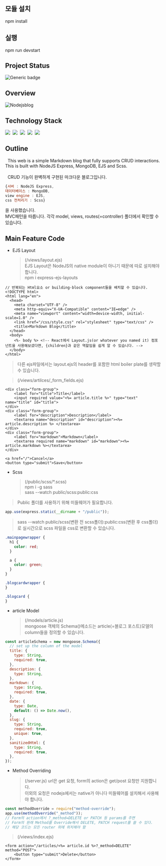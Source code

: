 ## 모듈 설치

npm install

## 실행

npm run devstart

## Project Status

![Generic badge](https://img.shields.io/badge/build-passing-green.svg)

## Overview

![Nodejsblog](https://user-images.githubusercontent.com/58083434/131614536-9bfe7a4e-377b-4db7-b807-e8bf99cbe23a.gif)

## Technology Stack

<img src="https://img.shields.io/badge/NodeJS-339933?style=flat-square&logo=Node.js&logoColor=white"/></a>&nbsp;
<img src="https://img.shields.io/badge/Express-FF7200?style=flat-square&logo=Express&logoColor=white"/></a>&nbsp;
<img src="https://img.shields.io/badge/EJS-5522FA?style=flat-square&logo=/e/&logoColor=white"/></a>&nbsp;
<img src="https://img.shields.io/badge/MongoDB-47A248?style=flat-square&logo=MongoDB&logoColor=white"/></a>&nbsp;
<img src="https://img.shields.io/badge/Scss-CC6699?style=flat-square&logo=Sass&logoColor=white"/></a>&nbsp;

## Outline

&nbsp; This web is a simple Markdown blog that fully supports CRUD interactions. This is built with NodeJS Express, MongoDB, EJS and Scss.
<br/><br/>
&nbsp; CRUD 기능이 완벽하게 구현된 마크다운 블로그입니다.

```js
{서버 : NodeJS Express,
데이터베이스 : MongoDB,
view engine : EJS,
css 전처리기 : Scss}
```

을 사용했습니다. <br/>
MVC패턴을 따릅니다. 각각 model, views, routes(=controller) 폴더에서 확인할 수 있습니다.

## Main Feature Code

- EJS Layout<br>
  > (/views/layout.ejs) <br>
  > EJS Layout은 NodeJS의 native module이 아니기 때문에 따로 설치해야 합니다. <br>
  > npm i express-ejs-layouts <br>

```ejs
// 반복되는 Html요소 or building-block component들을 배치할 수 있습니다.
<!DOCTYPE html>
<html lang="en">
  <head>
    <meta charset="UTF-8" />
    <meta http-equiv="X-UA-Compatible" content="IE=edge" />
    <meta name="viewport" content="width=device-width, initial-scale=1.0" />
    <link href="/css/style.css" rel="stylesheet" type="text/css" />
    <title>Markdown Blog</title>
  </head>
  <body>
    <%- body %> <!-- React에서 Layout.js(or whatever you named it) 컴포넌트을 사용해보셨다면, {children}과 같은 역할임을 쉽게 알 수 있습니다. -->
  </body>
</html>
```

> 다른 ejs파일에서는 layout.ejs의 header를 포함한 html boiler plate를 생략할 수 있습니다. <br>

> (/views/artilces/\_form_fields.ejs) <br>

```ejs
<div class="form-group">
    <label for="title">Title</label>
    <input required value="<%= article.title %>" type="text" name="title" id="title">
</div>
<div class="form-group">
    <label for="description">Description</label>
    <textarea name="description" id="description"><%= article.description %> </textarea>
</div>
<div class="form-group">
    <label for="markdown">Markdown</label>
    <textarea required name="markdown" id="markdown"><%= article.markdown %></textarea>
</div>

<a href="/">Cancel</a>
<button type="submit">Save</button>
```

- Scss <br>
  > (/public/scss/\*.scss) <br>
  > npm i -g sass <br>
  > sass --watch public/scss:public:css<br>

> Public 폴더를 사용하기 위해 미들웨어가 필요합니다.

```js
app.use(express.static(__dirname + "/public"));
```

> sass --watch public/scss(변환 전 scss폴더):public:css(변환 후 css폴더)로 실시간으로 scss 파일을 css로 변환할 수 있습니다.

```scss
.mainpagewrapper {
  h1 {
    color: red;
  }

  a {
    color: green;
  }
}

.blogcardwrapper {
}

.blogcard {
}
```

- article Model<br>
  > (/models/article.js) <br>
  > mongoose 객체의 Schema()메소드는 article(=블로그 포스트)모델의 column들을 정의할 수 있습니다. <br>

```js
const articleSchema = new mongoose.Schema({
  // set up the column of the model
  title: {
    type: String,
    required: true,
  },
  description: {
    type: String,
  },
  markdown: {
    type: String,
    required: true,
  },
  date: {
    type: Date,
    default: () => Date.now(),
  },
  slug: {
    type: String,
    required: true,
    unique: true,
  },
  sanitizedHtml: {
    type: String,
    required: true,
  },
});
```

- Method Overriding<br>
  > (/server.js)
  > url은 get 요청, form의 action은 get/post 요청만 지원합니다. <br>
  > 이외의 요청은 nodejs에서는 native가 아니다 미들웨어를 설치해서 사용해야 합니다.

```js
const methodOverride = require("method-override");
app.use(methodOverride("_method"));
// Form의 action에서 ?_method=DELETE or PATCH 등 params를 주면
// Form의 원래 Method를 Override해서 DELETE, PATCH request를 쓸 수 있다.
// 해당 코드는 모든 router 위에 위치해야 함
```

> (/views/index.ejs)

```ejs
<form action="/articles/<%= article.id %>?_method=DELETE" method="POST">
    <button type="submit">Delete</button>
</form>
```

